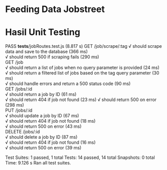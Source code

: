 # Feeding Data Jobstreet

# Hasil Unit Testing

PASS **tests**/jobRoutes.test.js (8.817 s)
GET /job/scrape/:tag
√ should scrape data and save to the database (366 ms)  
 √ should return 500 if scraping fails (290 ms)  
 GET /job  
 √ should return a list of jobs when no query parameter is provided (24 ms)  
 √ should return a filtered list of jobs based on the tag query parameter (30 ms)  
 √ should handle errors and return a 500 status code (90 ms)  
 GET /jobs/:id  
 √ should return a job by ID (61 ms)  
 √ should return 404 if job not found (23 ms)
√ should return 500 on error (298 ms)  
 PUT /jobs/:id  
 √ should update a job by ID (67 ms)  
 √ should return 404 if job not found (18 ms)  
 √ should return 500 on error (43 ms)  
 DELETE /jobs/:id  
 √ should delete a job by ID (87 ms)  
 √ should return 404 if job not found (16 ms)  
 √ should return 500 on error (39 ms)

Test Suites: 1 passed, 1 total
Tests: 14 passed, 14 total
Snapshots: 0 total
Time: 9.126 s
Ran all test suites.
